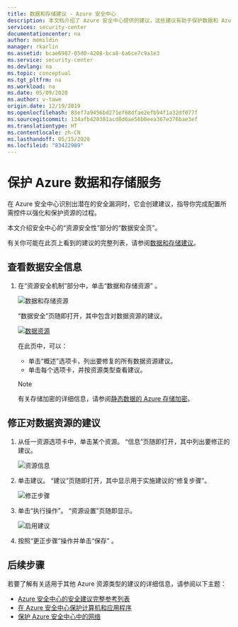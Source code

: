 ```yaml
---
title: 数据和存储建议 - Azure 安全中心
description: 本文档介绍了 Azure 安全中心提供的建议，这些建议有助于保护数据和 Azure SQL 服务，并遵守安全策略。
services: security-center
documentationcenter: na
author: memildin
manager: rkarlin
ms.assetid: bcae6987-05d0-4208-bca8-6a6ce7c9a1e3
ms.service: security-center
ms.devlang: na
ms.topic: conceptual
ms.tgt_pltfrm: na
ms.workload: na
ms.date: 05/09/2020
ms.author: v-tawe
origin.date: 12/19/2019
ms.openlocfilehash: 83ef7a9456bd271ef68dfae2efb94f1a32df077f
ms.sourcegitcommit: 134afb420381acd8d6ae56b0eea367e376bae3ef
ms.translationtype: HT
ms.contentlocale: zh-CN
ms.lasthandoff: 05/15/2020
ms.locfileid: "83422989"
---
```

# <a name="protect-azure-data-and-storage-services"></a>保护 Azure 数据和存储服务
在 Azure 安全中心识别出潜在的安全漏洞时，它会创建建议，指导你完成配置所需控件以强化和保护资源的过程。

本文介绍安全中心的“资源安全性”部分的“数据安全页”。

有关你可能在此页上看到的建议的完整列表，请参阅[数据和存储建议](recommendations-reference.md#recs-datastorage)。


## <a name="view-your-data-security-information"></a>查看数据安全信息

1. 在“资源安全机制”部分中，单击“数据和存储资源” 。

    ![数据和存储资源](./media/security-center-monitoring/click-data.png)

    “数据安全”页随即打开，其中包含对数据资源的建议。

    [![数据资源](./media/security-center-monitoring/sql-overview.png)](./media/security-center-monitoring/sql-overview.png#lightbox)

    在此页中，可以：

    * 单击“概述”选项卡，列出要修复的所有数据资源建议。 
    * 单击每个选项卡，并按资源类型查看建议。

    > [!NOTE]
    > 有关存储加密的详细信息，请参阅[静态数据的 Azure 存储加密](../storage/common/storage-service-encryption.md)。


## <a name="remediate-a-recommendation-on-a-data-resource"></a>修正对数据资源的建议

1. 从任一资源选项卡中，单击某个资源。 “信息”页随即打开，其中列出要修正的建议。

    ![资源信息](./media/security-center-monitoring/sql-recommendations.png)

2. 单击建议。 “建议”页随即打开，其中显示用于实施建议的“修复步骤”。

   ![修正步骤](./media/security-center-monitoring/remediate1.png)

3. 单击“执行操作”。 “资源设置”页随即显示。

    ![启用建议](./media/security-center-monitoring/remediate2.png)

4. 按照“更正步骤”操作并单击“保存” 。


## <a name="next-steps"></a>后续步骤

若要了解有关适用于其他 Azure 资源类型的建议的详细信息，请参阅以下主题：

* [Azure 安全中心的安全建议完整参考列表](recommendations-reference.md)
* [在 Azure 安全中心保护计算机和应用程序](security-center-virtual-machine-protection.md)
* [保护 Azure 安全中心中的网络](security-center-network-recommendations.md)